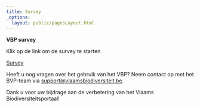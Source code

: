 ```yaml
---
title: Survey
_options:
  layout: public/pagesLayout.html
---
```


**VBP survey**

Klik op de link om de survey te starten

[Survey](https://docs.google.com/forms/d/e/1FAIpQLSew0_I58MHipqdOIlgJpjLEveTXWnxRv3kmeYXAG675f_JFuA/viewform?usp=sf_link)



Heeft u nog vragen over het gebruik van het VBP? Neem contact op met het BVP-team via [support@vlaamsbiodiversiteit.be](mailto:support.natuurdata@inbo.be).

Dank u voor uw bijdrage aan de verbetering van het Vlaams Biodiversiteitsportaal\!

